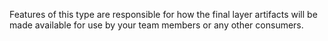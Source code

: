 Features of this type are responsible for how the final layer artifacts will be made available for use by your team members or any other consumers.